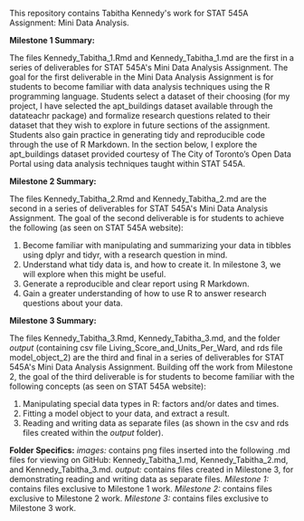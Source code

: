This repository contains Tabitha Kennedy's work for STAT 545A Assignment: Mini Data Analysis. 

**Milestone 1 Summary:**

The files Kennedy_Tabitha_1.Rmd and Kennedy_Tabitha_1.md are the first in a series of deliverables for STAT 545A's Mini Data Analysis Assignment. The goal for the first deliverable in the Mini Data Analysis Assignment is for students to become familiar with data analysis techniques using the R programming language. Students select a dataset of their choosing (for my project, I have selected the apt_buildings dataset available through the datateachr package) and formalize research questions related to their dataset that they wish to explore in future sections of the assignment. Students also gain practice in generating tidy and reproducible code through the use of R Markdown. In the section below, I explore the apt_buildings dataset provided courtesy of The City of Toronto’s Open Data Portal using data analysis techniques taught within STAT 545A. 

**Milestone 2 Summary:**

The files Kennedy_Tabitha_2.Rmd and Kennedy_Tabitha_2.md are the second in a series of deliverables for STAT 545A's Mini Data Analysis Assignment. The goal of the second deliverable is for students to achieve the following (as seen on STAT 545A website):
1. Become familiar with manipulating and summarizing your data in tibbles using dplyr and tidyr, with a research question in mind.
2. Understand what tidy data is, and how to create it. In milestone 3, we will explore when this might be useful.
3. Generate a reproducible and clear report using R Markdown.
4. Gain a greater understanding of how to use R to answer research questions about your data.

**Milestone 3 Summary:**

The files Kennedy_Tabitha_3.Rmd, Kennedy_Tabitha_3.md, and the folder *output* (containing csv file Living_Score_and_Units_Per_Ward, and rds file model_object_2) are the third and final in a series of deliverables for STAT 545A's Mini Data Analysis Assignment. Building off the work from Milestone 2, the goal of the third deliverable is for students to become familiar with the following concepts (as seen on STAT 545A website):
1. Manipulating special data types in R: factors and/or dates and times.
2. Fitting a model object to your data, and extract a result.
3. Reading and writing data as separate files (as shown in the csv and rds files created within the *output* folder).

**Folder Specifics:**
*images:* contains png files inserted into the following .md files for viewing on GitHub: Kennedy_Tabitha_1.md, Kennedy_Tabitha_2.md, and Kennedy_Tabitha_3.md.
*output:* contains files created in Milestone 3, for demonstrating reading and writing data as separate files.
*Milestone 1:* contains files exclusive to Milestone 1 work.
*Milestone 2:* contains files exclusive to Milestone 2 work.
*Milestone 3:* contains files exclusive to Milestone 3 work.
